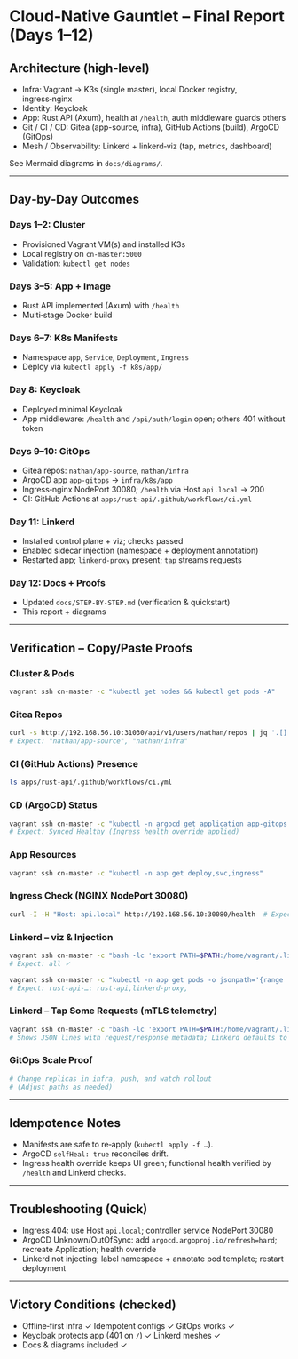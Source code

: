 # Cloud‑Native Gauntlet – Final Report (Days 1–12)

## Architecture (high‑level)

- Infra: Vagrant → K3s (single master), local Docker registry, ingress‑nginx
- Identity: Keycloak
- App: Rust API (Axum), health at `/health`, auth middleware guards others
- Git / CI / CD: Gitea (app-source, infra), GitHub Actions (build), ArgoCD (GitOps)
- Mesh / Observability: Linkerd + linkerd‑viz (tap, metrics, dashboard)

See Mermaid diagrams in `docs/diagrams/`.

---

## Day‑by‑Day Outcomes

### Days 1–2: Cluster

- Provisioned Vagrant VM(s) and installed K3s
- Local registry on `cn-master:5000`
- Validation: `kubectl get nodes`

### Days 3–5: App + Image

- Rust API implemented (Axum) with `/health`
- Multi‑stage Docker build

### Days 6–7: K8s Manifests

- Namespace `app`, `Service`, `Deployment`, `Ingress`
- Deploy via `kubectl apply -f k8s/app/`

### Day 8: Keycloak

- Deployed minimal Keycloak
- App middleware: `/health` and `/api/auth/login` open; others 401 without token

### Days 9–10: GitOps

- Gitea repos: `nathan/app-source`, `nathan/infra`
- ArgoCD app `app-gitops` → `infra/k8s/app`
- Ingress‑nginx NodePort 30080; `/health` via Host `api.local` → 200
- CI: GitHub Actions at `apps/rust-api/.github/workflows/ci.yml`

### Day 11: Linkerd

- Installed control plane + viz; checks passed
- Enabled sidecar injection (namespace + deployment annotation)
- Restarted app; `linkerd-proxy` present; `tap` streams requests

### Day 12: Docs + Proofs

- Updated `docs/STEP-BY-STEP.md` (verification & quickstart)
- This report + diagrams

---

## Verification – Copy/Paste Proofs

### Cluster & Pods

```bash
vagrant ssh cn-master -c "kubectl get nodes && kubectl get pods -A"
```

### Gitea Repos

```bash
curl -s http://192.168.56.10:31030/api/v1/users/nathan/repos | jq '.[].full_name'
# Expect: "nathan/app-source", "nathan/infra"
```

### CI (GitHub Actions) Presence

```bash
ls apps/rust-api/.github/workflows/ci.yml
```

### CD (ArgoCD) Status

```bash
vagrant ssh cn-master -c "kubectl -n argocd get application app-gitops -o jsonpath='{.status.sync.status} {.status.health.status}\n'"
# Expect: Synced Healthy (Ingress health override applied)
```

### App Resources

```bash
vagrant ssh cn-master -c "kubectl -n app get deploy,svc,ingress"
```

### Ingress Check (NGINX NodePort 30080)

```bash
curl -I -H "Host: api.local" http://192.168.56.10:30080/health  # Expect 200 OK
```

### Linkerd – viz & Injection

```bash
vagrant ssh cn-master -c "bash -lc 'export PATH=$PATH:/home/vagrant/.linkerd2/bin; linkerd viz check'"
# Expect: all ✓

vagrant ssh cn-master -c "kubectl -n app get pods -o jsonpath='{range .items[*]}{.metadata.name}:{range .spec.containers[*]}{.name},{end}{\n}{end}'"
# Expect: rust-api-…: rust-api,linkerd-proxy,
```

### Linkerd – Tap Some Requests (mTLS telemetry)

```bash
vagrant ssh cn-master -c "bash -lc 'export PATH=$PATH:/home/vagrant/.linkerd2/bin; linkerd viz tap -n app deploy/rust-api --max-rps 1 --output json | head -n 5'"
# Shows JSON lines with request/response metadata; Linkerd defaults to mTLS between meshed workloads
```

### GitOps Scale Proof

```bash
# Change replicas in infra, push, and watch rollout
# (Adjust paths as needed)
```

---

## Idempotence Notes

- Manifests are safe to re‑apply (`kubectl apply -f …`).
- ArgoCD `selfHeal: true` reconciles drift.
- Ingress health override keeps UI green; functional health verified by `/health` and Linkerd checks.

---

## Troubleshooting (Quick)

- Ingress 404: use Host `api.local`; controller service NodePort 30080
- ArgoCD Unknown/OutOfSync: add `argocd.argoproj.io/refresh=hard`; recreate Application; health override
- Linkerd not injecting: label namespace + annotate pod template; restart deployment

---

## Victory Conditions (checked)

- Offline‑first infra ✓ Idempotent configs ✓ GitOps works ✓
- Keycloak protects app (401 on `/`) ✓ Linkerd meshes ✓
- Docs & diagrams included ✓
